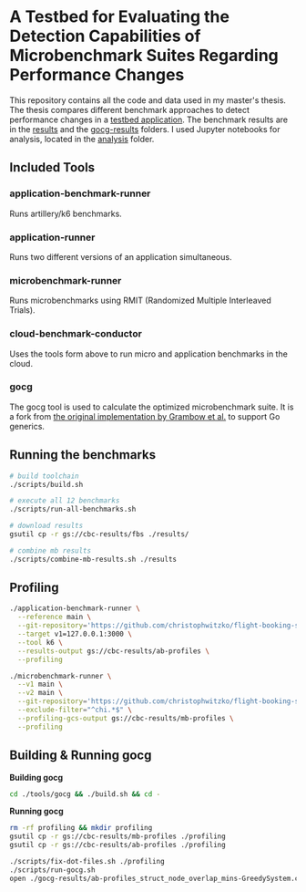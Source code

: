 # A Testbed for Evaluating the Detection Capabilities of Microbenchmark Suites Regarding Performance Changes

This repository contains all the code and data used in my master's thesis. The thesis compares different benchmark approaches to detect performance changes in a [testbed application](https://github.com/christophwitzko/flight-booking-service).
The benchmark results are in the [results](./results) and the [gocg-results](./gocg-results) folders. I used Jupyter notebooks for analysis, located in the [analysis](./analysis) folder.

## Included Tools

### application-benchmark-runner
Runs artillery/k6 benchmarks.

### application-runner
Runs two different versions of an application simultaneous.

### microbenchmark-runner
Runs microbenchmarks using RMIT (Randomized Multiple Interleaved Trials).

### cloud-benchmark-conductor
Uses the tools form above to run micro and application benchmarks in the cloud.

### gocg
The gocg tool is used to calculate the optimized microbenchmark suite. It is a fork from [the original implementation by Grambow et al.](https://depositonce.tu-berlin.de/items/a2820b75-a5ca-4a75-a37b-ac489a1fd330) to support Go generics.

## Running the benchmarks
```bash
# build toolchain
./scripts/build.sh

# execute all 12 benchmarks
./scripts/run-all-benchmarks.sh

# download results
gsutil cp -r gs://cbc-results/fbs ./results/

# combine mb results
./scripts/combine-mb-results.sh ./results
```

## Profiling
```bash
./application-benchmark-runner \
  --reference main \
  --git-repository='https://github.com/christophwitzko/flight-booking-service.git' \
  --target v1=127.0.0.1:3000 \
  --tool k6 \
  --results-output gs://cbc-results/ab-profiles \
  --profiling
```

```bash
./microbenchmark-runner \
  --v1 main \
  --v2 main \
  --git-repository='https://github.com/christophwitzko/flight-booking-service.git' \
  --exclude-filter="^chi.*$" \
  --profiling-gcs-output gs://cbc-results/mb-profiles \
  --profiling
```

## Building & Running gocg

**Building gocg**
```bash
cd ./tools/gocg && ./build.sh && cd -
```

**Running gocg**
```bash
rm -rf profiling && mkdir profiling
gsutil cp -r gs://cbc-results/mb-profiles ./profiling
gsutil cp -r gs://cbc-results/ab-profiles ./profiling

./scripts/fix-dot-files.sh ./profiling
./scripts/run-gocg.sh
open ./gocg-results/ab-profiles_struct_node_overlap_mins-GreedySystem.csv
```

